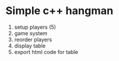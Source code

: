 # Simple c++ hangman

1. setup players (5)
2. game system
3. reorder players
4. display table
5. export html code for table
